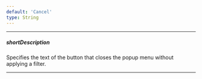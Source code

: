 ```yaml
---
default: 'Cancel'
type: String
---
```

---
##### shortDescription
Specifies the text of the button that closes the popup menu without applying a filter.

---
